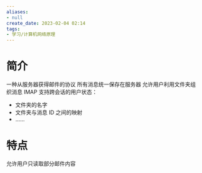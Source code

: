 ```yaml
---
aliases:
- null
create_date: 2023-02-04 02:14
tags:
- 学习/计算机网络原理
---
```


# 简介

一种从服务器获得邮件的协议
所有消息统一保存在服务器
允许用户利用文件夹组织消息
IMAP 支持跨会话的用户状态：
- 文件夹的名字
- 文件夹与消息 ID 之间的映射
- ……

# 特点

允许用户只读取部分邮件内容
